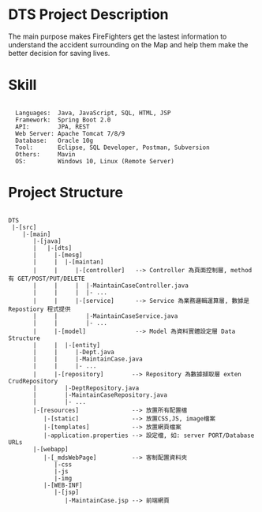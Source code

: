 # DTS Project Description
<p>
The main purpose makes FireFighters get the lastest information to understand the accident surrounding on the Map and help them make the better decision for saving lives. 
</p>

 
# Skill
<pre><code>
  Languages:  Java, JavaScript, SQL, HTML, JSP
  Framework:  Spring Boot 2.0
  API:        JPA, REST
  Web Server: Apache Tomcat 7/8/9
  Database:   Oracle 10g
  Tool:       Eclipse, SQL Developer, Postman, Subversion
  Others:     Mavin
  OS:         Windows 10, Linux (Remote Server)
</code></pre>

# Project Structure
<pre><code>
DTS
 |-[src]
    |-[main]
       |-[java]
       |   |-[dts]
       |     |-[mesg]
       |     |  |-[maintan]
       |     |     |-[controller]   --> Controller 為頁面控制層, method 有 GET/POST/PUT/DELETE
       |     |     |  |-MaintainCaseController.java
       |     |     |  |- ...
       |     |     |-[service]      --> Service 為業務邏輯運算層, 數據是 Repostiory 程式提供
       |     |        |-MaintainCaseService.java
       |     |        |- ...
       |     |-[model]              --> Model 為資料實體設定層 Data Structure
       |     |  |-[entity]          
       |     |     |-Dept.java       
       |     |     |-MaintainCase.java
       |     |     |- ...   
       |     |-[repository]        --> Repository 為數據擷取層 exten CrudRepository
       |        |-DeptRepository.java
       |        |-MaintainCaseRepository.java
       |        |- ...
       |-[resources]               --> 放置所有配置檔
          |-[static]               --> 放置CSS,JS, image檔案
          |-[templates]            --> 放置網頁檔案
          |-application.properties --> 設定檔, 如: server PORT/Database URLs
       |-[webapp]
          |-[_mdsWebPage]          --> 客制配置資料夾
             |-css
             |-js
             |-img
          |-[WEB-INF]
             |-[jsp]
                |-MaintainCase.jsp --> 前端網頁
</code></pre>